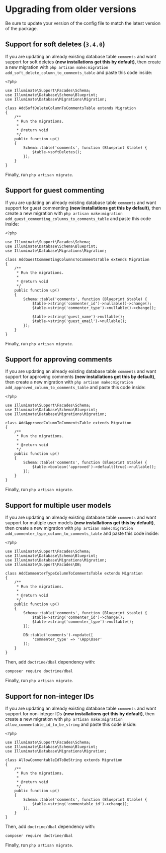 # Upgrading from older versions

Be sure to update your version of the config file to match the latest version of the package.


## Support for soft deletes (`3.4.0`)

If you are updating an already existing database table `comments` and want support for soft deletes **(new installations get this by default)**, then create a new migration with `php artisan make:migration add_soft_delete_column_to_comments_table` and paste this code inside:

```
<?php

use Illuminate\Support\Facades\Schema;
use Illuminate\Database\Schema\Blueprint;
use Illuminate\Database\Migrations\Migration;

class AddSoftDeleteColumnToCommentsTable extends Migration
{
    /**
     * Run the migrations.
     *
     * @return void
     */
    public function up()
    {
        Schema::table('comments', function (Blueprint $table) {
            $table->softDeletes();
        });
    }
}
```

Finally, run `php artisan migrate`.


## Support for guest commenting

If you are updating an already existing database table `comments` and want support for guest commenting **(new installations get this by default)**, then create a new migration with `php artisan make:migration add_guest_commenting_columns_to_comments_table` and paste this code inside:

```
<?php

use Illuminate\Support\Facades\Schema;
use Illuminate\Database\Schema\Blueprint;
use Illuminate\Database\Migrations\Migration;

class AddGuestCommentingColumnsToCommentsTable extends Migration
{
    /**
     * Run the migrations.
     *
     * @return void
     */
    public function up()
    {
        Schema::table('comments', function (Blueprint $table) {
            $table->string('commenter_id')->nullable()->change();
            $table->string('commenter_type')->nullable()->change();

            $table->string('guest_name')->nullable();
            $table->string('guest_email')->nullable();
        });
    }
}
```

Finally, run `php artisan migrate`.


## Support for approving comments

If you are updating an already existing database table `comments` and want support for approving comments **(new installations get this by default)**, then create a new migration with `php artisan make:migration add_approved_column_to_comments_table` and paste this code inside:

```
<?php

use Illuminate\Support\Facades\Schema;
use Illuminate\Database\Schema\Blueprint;
use Illuminate\Database\Migrations\Migration;

class AddApprovedColumnToCommentsTable extends Migration
{
    /**
     * Run the migrations.
     *
     * @return void
     */
    public function up()
    {
        Schema::table('comments', function (Blueprint $table) {
            $table->boolean('approved')->default(true)->nullable();
        });
    }
}
```

Finally, run `php artisan migrate`.


## Support for multiple user models

If you are updating an already existing database table `comments` and want support for multiple user models **(new installations get this by default)**, then create a new migration with `php artisan make:migration add_commenter_type_column_to_comments_table` and paste this code inside:

```
<?php

use Illuminate\Support\Facades\Schema;
use Illuminate\Database\Schema\Blueprint;
use Illuminate\Database\Migrations\Migration;
use Illuminate\Support\Facades\DB;

class AddCommenterTypeColumnToCommentsTable extends Migration
{
    /**
     * Run the migrations.
     *
     * @return void
     */
    public function up()
    {
        Schema::table('comments', function (Blueprint $table) {
            $table->string('commenter_id')->change();
            $table->string('commenter_type')->nullable();
        });

        DB::table('comments')->update([
            'commenter_type' => '\App\User'
        ]);
    }
}
```

Then, add `doctrine/dbal` dependency with:

```
composer require doctrine/dbal
```

Finally, run `php artisan migrate`.


## Support for non-integer IDs

If you are updating an already existing database table `comments` and want support for non-integer IDs **(new installations get this by default)**, then create a new migration with `php artisan make:migration allow_commentable_id_to_be_string` and paste this code inside:

```
<?php

use Illuminate\Support\Facades\Schema;
use Illuminate\Database\Schema\Blueprint;
use Illuminate\Database\Migrations\Migration;

class AllowCommentableIdToBeString extends Migration
{
    /**
     * Run the migrations.
     *
     * @return void
     */
    public function up()
    {
        Schema::table('comments', function (Blueprint $table) {
            $table->string('commentable_id')->change();
        });
    }
}
```

Then, add `doctrine/dbal` dependency with:

```
composer require doctrine/dbal
```

Finally, run `php artisan migrate`.

